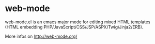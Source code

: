 web-mode
========

web-mode.el is an emacs major mode for editing mixed HTML templates (HTML embedding PHP/JavaScript/CSS/JSP/ASPX/Twig/Jinja2/ERB).

More infos on http://web-mode.org/

